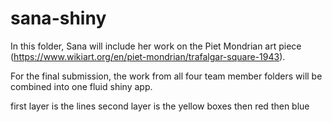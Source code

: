 sana-shiny
================

In this folder, Sana will include her work on the Piet Mondrian art piece (https://www.wikiart.org/en/piet-mondrian/trafalgar-square-1943).

For the final submission, the work from all four team member folders will be combined into one fluid shiny app.


first layer is the lines 
second layer is the yellow boxes 
then red 
then blue